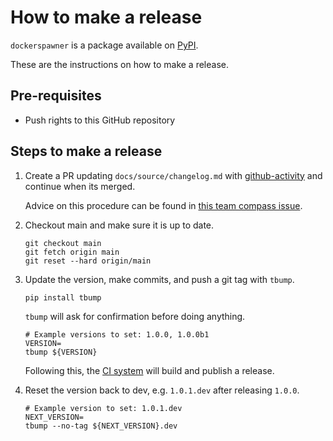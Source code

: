 # How to make a release

`dockerspawner` is a package available on [PyPI].

These are the instructions on how to make a release.

## Pre-requisites

- Push rights to this GitHub repository

## Steps to make a release

1. Create a PR updating `docs/source/changelog.md` with [github-activity] and
   continue when its merged.

   Advice on this procedure can be found in [this team compass
   issue](https://github.com/jupyterhub/team-compass/issues/563).

2. Checkout main and make sure it is up to date.

   ```shell
   git checkout main
   git fetch origin main
   git reset --hard origin/main
   ```

3. Update the version, make commits, and push a git tag with `tbump`.

   ```shell
   pip install tbump
   ```

   `tbump` will ask for confirmation before doing anything.

   ```shell
   # Example versions to set: 1.0.0, 1.0.0b1
   VERSION=
   tbump ${VERSION}
   ```

   Following this, the [CI system] will build and publish a release.

4. Reset the version back to dev, e.g. `1.0.1.dev` after releasing `1.0.0`.

   ```shell
   # Example version to set: 1.0.1.dev
   NEXT_VERSION=
   tbump --no-tag ${NEXT_VERSION}.dev
   ```

[github-activity]: https://github.com/executablebooks/github-activity
[pypi]: https://pypi.org/project/dockerspawner/
[ci system]: https://github.com/jupyterhub/dockerspawner/actions/workflows/release.yaml
